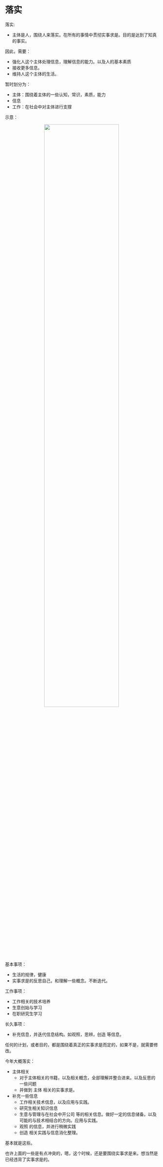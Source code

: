# 落实

落实:

- 主体是人，围绕人来落实。在所有的事情中贯彻实事求是。目的是达到了知真的事实。

因此，需要：

- 强化人这个主体处理信息，理解信息的能力。以及人的基本素质
- 接收更多信息。
- 维持人这个主体的生活。


暂时划分为：

- 主体：围绕着主体的一些认知，常识，素质，能力
- 信息
- 工作：在社会中对主体进行支撑

示意：

<p align="center">
    <img width="70%" height="70%" src="http://images.iterate.site/blog/image/20200322/2vieq0zqauvk.png?imageslim">
</p>




基本事项：

- 生活的规律，健康
- 实事求是的反思自己，和理解一些概念。不断迭代。


工作事项：

- 工作相关的技术培养
- 生意创始与学习
- 在职研究生学习

长久事项：

- 补充信息，并迭代信息结构。如观照，思辨，创造 等信息。


任何的计划，或者目的，都是围绕着真正的实事求是而定的，如果不是，就需要修改。

今年大概落实：

- 主体相关
  - 对于主体相关的书籍，以及相关概念，全部理解并整合进来。以及反思的一些问题
  - 并做到 主体 相关的实事求是。
- 补充一些信息
  - 工作相关技术信息，以及应用与实践。
  - 研究生相关知识信息
  - 生意与管理与在社会中开公司 等的相关信息。做好一定的信息储备。以及可能的与技术相结合的方向。应用与实践。
  - 观照 的信息，并进行稍微实践
  - 创造 相关实践与信息消化整理。

基本就是这些。


也许上面的一些是有点冲突的，嗯，这个时候，还是要围绕实事求是来。想当然是已经违背了实事求是的。
